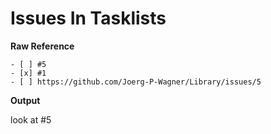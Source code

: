 # Issues In Tasklists

**Raw Reference**

    - [ ] #5
    - [x] #1
    - [ ] https://github.com/Joerg-P-Wagner/Library/issues/5

**Output**

look at #5
